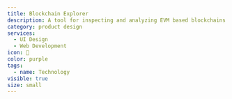 ```yaml
---
title: Blockchain Explorer
description: A tool for inspecting and analyzing EVM based blockchains on Ethereum Networks in real time.
category: product design
services:
  - UI Design
  - Web Development
icon: 🔭
color: purple
tags:
  - name: Technology
visible: true
size: small
---
```

